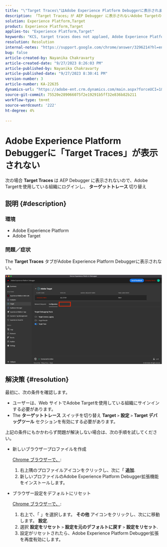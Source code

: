 ```yaml
---
title: "\"Target Traces\"はAdobe Experience Platform Debuggerに表示されません"
description: 「Target Traces」が AEP Debugger に表示されないAdobe Targetの問題を解決する方法を見つけます。 「Target Traces」切り替えを有効にします。
solution: Experience Platform,Target
product: Experience Platform,Target
applies-to: "Experience Platform,Target"
keywords: "KCS, target traces does not applaed, Adobe Experience Platform, Debugger"
resolution: Resolution
internal-notes: "https://support.google.com/chrome/answer/3296214?hl=en"
bug: false
article-created-by: Nayanika Chakravarty
article-created-date: "9/27/2023 8:26:03 PM"
article-published-by: Nayanika Chakravarty
article-published-date: "9/27/2023 8:30:41 PM"
version-number: 3
article-number: KA-22635
dynamics-url: "https://adobe-ent.crm.dynamics.com/main.aspx?forceUCI=1&pagetype=entityrecord&etn=knowledgearticle&id=b9402013-745d-ee11-be6f-6045bd006149"
source-git-commit: 75520e289066075f2e19291b5ff32e836b82b211
workflow-type: tm+mt
source-wordcount: '222'
ht-degree: 4%

---
```


# Adobe Experience Platform Debuggerに「Target Traces」が表示されない


次の場合 <b>Target Traces </b>は AEP Debugger に表示されないので、Adobe Targetを使用している組織にログインし、 <b>ターゲットトレース </b>切り替え

## 説明 {#description}


### 環境

- Adobe Experience Platform
- Adobe Target


### 問題／症状

The <b>Target Traces</b> タブがAdobe Experience Platform Debuggerに表示されない。

![](assets/___2a9537b2-745d-ee11-be6f-6045bd006149___.png)


## 解決策 {#resolution}


最初に、次の条件を確認します。

- ユーザーは、Web サイトでAdobe Targetを使用している組織にサインインする必要があります。
- The <b>ターゲットトレース</b> スイッチを切り替え <b>Target</b> `>`  <b>設定</b> `>`  <b>Target デバッグツール</b> セクションを有効にする必要があります。


上記の条件にもかかわらず問題が解決しない場合は、次の手順を試してください。

- 新しいブラウザープロファイルを作成

  <u>Chrome ブラウザーで、</u>:

   1. 右上隅のプロファイルアイコンをクリックし、次に「 <b>追加</b>.
   2. 新しいプロファイルのAdobe Experience Platform Debugger拡張機能をインストールします。
- ブラウザー設定をデフォルトにリセット

  <u>Chrome ブラウザーで、</u>:

   1. 右上で、「 」を選択します。 <b>その他</b> アイコンをクリックし、次にに移動します。 <b>設定</b>.
   2. 選択 <b>設定をリセット</b> `>`  <b>設定を元のデフォルトに戻す</b> `>`  <b>設定をリセット</b>.
   3. 設定がリセットされたら、Adobe Experience Platform Debugger拡張を再度有効にします。

